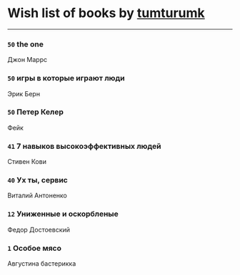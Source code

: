 # Wish list of books by [tumturumk](http://vk.com/id135685382)
---

### `50` the one
Джон Маррс

### `50` игры в которые играют люди
Эрик Берн

### `50` Петер Келер
Фейк

### `41` 7 навыков высокоэффективных людей
Стивен Кови

### `40` Ух ты, сервис
Виталий Антоненко

### `12` Униженные и оскорбленые
Федор Достоевский

### `1` Особое мясо
Августина бастерикка


